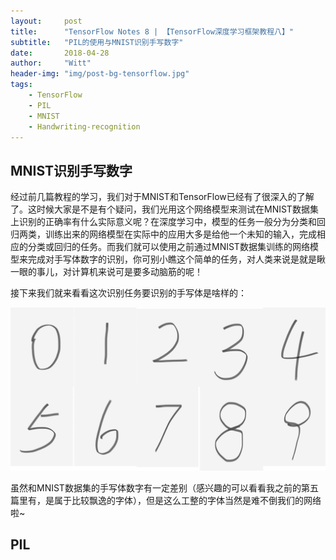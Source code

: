 ```yaml
---
layout:     post
title:      "TensorFlow Notes 8 | 【TensorFlow深度学习框架教程八】"
subtitle:   "PIL的使用与MNIST识别手写数字"
date:       2018-04-28
author:     "Witt"
header-img: "img/post-bg-tensorflow.jpg"
tags:
    - TensorFlow
    - PIL
    - MNIST
    - Handwriting-recognition
---
```


## MNIST识别手写数字
经过前几篇教程的学习，我们对于MNIST和TensorFlow已经有了很深入的了解了。这时候大家是不是有个疑问，我们光用这个网络模型来测试在MNIST数据集上识别的正确率有什么实际意义呢？在深度学习中，模型的任务一般分为分类和回归两类，训练出来的网络模型在实际中的应用大多是给他一个未知的输入，完成相应的分类或回归的任务。而我们就可以使用之前通过MNIST数据集训练的网络模型来完成对手写体数字的识别，你可别小瞧这个简单的任务，对人类来说是就是瞅一眼的事儿，对计算机来说可是要多动脑筋的呢！

接下来我们就来看看这次识别任务要识别的手写体是啥样的：

![Softmax-weights](/img/in-post/tensorflow-mnist-handwriting-recognition/handwriting0-9.jpg)

虽然和MNIST数据集的手写体数字有一定差别（感兴趣的可以看看我之前的第五篇里有，是属于比较飘逸的字体），但是这么工整的字体当然是难不倒我们的网络啦~

## PIL